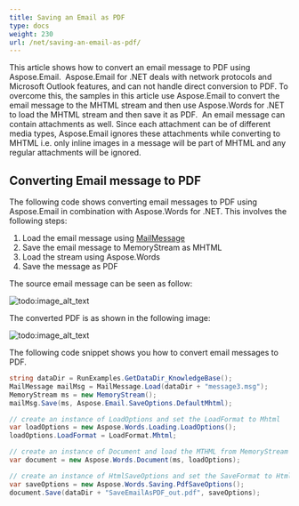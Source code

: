 ```yaml
---
title: Saving an Email as PDF
type: docs
weight: 230
url: /net/saving-an-email-as-pdf/
---
```



This article shows how to convert an email message to PDF using Aspose.Email.  Aspose.Email for .NET deals with network protocols and Microsoft Outlook features, and can not handle direct conversion to PDF. To overcome this, the samples in this article use Aspose.Email to convert the email message to the MHTML stream and then use Aspose.Words for .NET to load the MHTML stream and then save it as PDF.  An email message can contain attachments as well. Since each attachment can be of different media types, Aspose.Email ignores these attachments while converting to MHTML i.e. only inline images in a message will be part of MHTML and any regular attachments will be ignored.
## **Converting Email message to PDF**
The following code shows converting email messages to PDF using Aspose.Email in combination with Aspose.Words for .NET. This involves the following steps:

1. Load the email message using [MailMessage](https://reference.aspose.com/net/email/aspose.email/mailmessage)
1. Save the email message to MemoryStream as MHTML
1. Load the stream using Aspose.Words
1. Save the message as PDF

The source email message can be seen as follow:

![todo:image_alt_text](saving-an-email-as-pdf_1.png)

The converted PDF is as shown in the following image:

![todo:image_alt_text](saving-an-email-as-pdf_2.png)

The following code snippet shows you how to convert email messages to PDF.

```csharp
string dataDir = RunExamples.GetDataDir_KnowledgeBase();
MailMessage mailMsg = MailMessage.Load(dataDir + "message3.msg");
MemoryStream ms = new MemoryStream();
mailMsg.Save(ms, Aspose.Email.SaveOptions.DefaultMhtml);

// create an instance of LoadOptions and set the LoadFormat to Mhtml
var loadOptions = new Aspose.Words.Loading.LoadOptions();
loadOptions.LoadFormat = LoadFormat.Mhtml;

// create an instance of Document and load the MTHML from MemoryStream
var document = new Aspose.Words.Document(ms, loadOptions);

// create an instance of HtmlSaveOptions and set the SaveFormat to Html
var saveOptions = new Aspose.Words.Saving.PdfSaveOptions();
document.Save(dataDir + "SaveEmailAsPDF_out.pdf", saveOptions);
```
